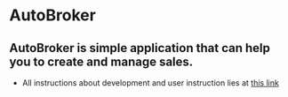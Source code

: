 # AutoBroker
## AutoBroker is simple application that can help you to create and manage sales.
* All instructions about development and user instruction lies at [this link](https://github.com/yuriysurzhikov/AutoBroker/blob/master/MetaData/Android_%D0%9F%D0%97.pdf)
